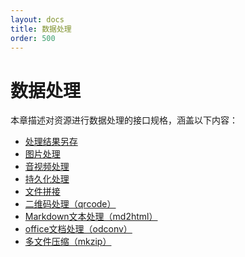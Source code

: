 ```yaml
---
layout: docs
title: 数据处理
order: 500
---
```


<a id="imageFop"></a>
# 数据处理

本章描述对资源进行数据处理的接口规格，涵盖以下内容：  

* [处理结果另存][saveasHref]
* [图片处理][imageHref]
* [音视频处理][avHref]
* [持久化处理][pfopHref]
* [文件拼接][concatHref]
* [二维码处理（qrcode）][qrcodeHref]
* [Markdown文本处理（md2html）][md2htmlHref]
* [office文档处理（odconv）][odconvHref]
* [多文件压缩（mkzip）][mkzipHref] 

[imageHref]:        /docs/v6/api/reference/fop/image/index.html        "图片处理"
[avHref]:           /docs/v6/api/reference/fop/av/index.html           "音视频处理"
[pfopHref]:         /docs/v6/api/reference/fop/pfop/index.html         "持久化处理"
[concatHref]:       /docs/v6/api/reference/fop/concat.html             "文件拼接"
[qrcodeHref]:       /docs/v6/api/reference/fop/qrcode.html             "二维码处理"
[md2htmlHref]:      /docs/v6/api/reference/fop/md2html.html            "Markdown文本处理"
[odconvHref]:       /docs/v6/api/reference/fop/odconv.html             "office文档处理"
[saveasHref]:       /docs/v6/api/reference/fop/saveas.html             "处理结果另存"
[mkzipHref]:        /docs/v6/api/reference/fop/mkzip.html              "多文件压缩"
